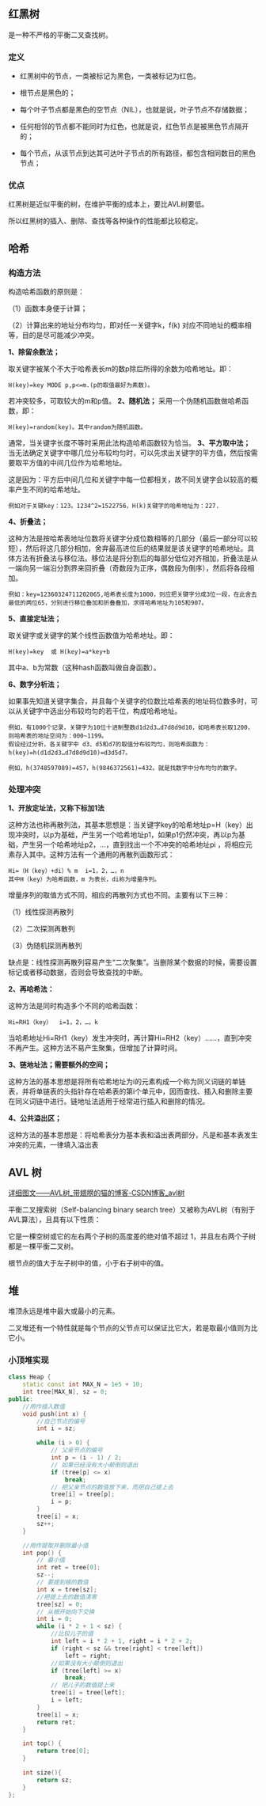 ## 红黑树

是一种不严格的平衡二叉查找树。

### 定义

- 红黑树中的节点，一类被标记为黑色，一类被标记为红色。

- 根节点是黑色的；
- 每个叶子节点都是黑色的空节点（NIL），也就是说，叶子节点不存储数据；
- 任何相邻的节点都不能同时为红色，也就是说，红色节点是被黑色节点隔开的；
- 每个节点，从该节点到达其可达叶子节点的所有路径，都包含相同数目的黑色节点；



### 优点

红黑树是近似平衡的树，在维护平衡的成本上，要比AVL树要低。

所以红黑树的插入、删除、查找等各种操作的性能都比较稳定。



## 哈希

### 构造方法

构造哈希函数的原则是：

（1）函数本身便于计算；

（2）计算出来的地址分布均匀，即对任一关键字k，f(k) 对应不同地址的概率相等，目的是尽可能减少冲突。

**1、除留余数法；**

取关键字被某个不大于哈希表长m的数p除后所得的余数为哈希地址。即：

```
H(key)=key MODE p,p<=m.(p的取值最好为素数)。
```

若冲突较多，可取较大的m和p值。
**2、随机法；**
采用一个伪随机函数做哈希函数，即：

```
H(key)=random(key)。其中random为随机函数。
```

通常，当关键字长度不等时采用此法构造哈希函数较为恰当。
**3、平方取中法；**
当无法确定关键字中哪几位分布较均匀时，可以先求出关键字的平方值，然后按需要取平方值的中间几位作为哈希地址。

这是因为：平方后中间几位和关键字中每一位都相关，故不同关键字会以较高的概率产生不同的哈希地址。

```
例如对于关键key：123。1234^2=1522756，H(k)关键字的哈希地址为：227.
```

**4、折叠法；**

这种方法是按哈希表地址位数将关键字分成位数相等的几部分（最后一部分可以较短），然后将这几部分相加，舍弃最高进位后的结果就是该关键字的哈希地址。具体方法有折叠法与移位法。移位法是将分割后的每部分低位对齐相加，折叠法是从一端向另一端沿分割界来回折叠（奇数段为正序，偶数段为倒序），然后将各段相加。

```
例如：key=12360324711202065,哈希表长度为1000，则应把关键字分成3位一段，在此舍去最低的两位65，分别进行移位叠加和折叠叠加，求得哈希地址为105和907。
```

**5、直接定址法；**

取关键字或关键字的某个线性函数值为哈希地址。即：

```
H(key)=key  或 H(key)=a*key+b
```

其中a、b为常数（这种hash函数叫做自身函数）。

**6、数字分析法；**

如果事先知道关键字集合，并且每个关键字的位数比哈希表的地址码位数多时，可以从关键字中选出分布较均匀的若干位，构成哈希地址。

```
例如，有1000个记录，关键字为10位十进制整数d1d2d3…d7d8d9d10，如哈希表长取1200，则哈希表的地址空间为：000~1199。
假设经过分析，各关键字中 d3、d5和d7的取值分布较均匀，则哈希函数为：h(key)=h(d1d2d3…d7d8d9d10)=d3d5d7。

例如，h(3748597089)=457，h(9846372561)=432。就是找数字中分布均匀的数字。
```

### 处理冲突

**1、开放定址法，又称下标加1法**

这种方法也称再散列法，其基本思想是：当关键字key的哈希地址p=H（key）出现冲突时，以p为基础，产生另一个哈希地址p1，如果p1仍然冲突，再以p为基础，产生另一个哈希地址p2，…，直到找出一个不冲突的哈希地址pi ，将相应元素存入其中。这种方法有一个通用的再散列函数形式：

```
Hi=（H（key）+di）% m  i=1，2，…，n
其中H（key）为哈希函数，m 为表长，di称为增量序列。
```

增量序列的取值方式不同，相应的再散列方式也不同。主要有以下三种：

（1）线性探测再散列

（2）二次探测再散列

（3）伪随机探测再散列

缺点是：线性探测再散列容易产生“二次聚集”。当删除某个数据的时候，需要设置标记或者移动数据，否则会导致查找的中断。

**2、再哈希法：**

这种方法是同时构造多个不同的哈希函数：

```
Hi=RH1（key）  i=1，2，…，k
```

当哈希地址Hi=RH1（key）发生冲突时，再计算Hi=RH2（key）……，直到冲突不再产生。这种方法不易产生聚集，但增加了计算时间。

**3、链地址法；需要额外的空间；**

这种方法的基本思想是将所有哈希地址为i的元素构成一个称为同义词链的单链表，并将单链表的头指针存在哈希表的第i个单元中，因而查找、插入和删除主要在同义词链中进行。链地址法适用于经常进行插入和删除的情况。

**4、公共溢出区；**

这种方法的基本思想是：将哈希表分为基本表和溢出表两部分，凡是和基本表发生冲突的元素，一律填入溢出表



## AVL 树

[详细图文——AVL树_带翅膀的猫的博客-CSDN博客_avl树](https://blog.csdn.net/qq_25343557/article/details/89110319)

平衡二叉搜索树（Self-balancing binary search tree）又被称为AVL树（有别于AVL算法），且具有以下性质：

它是一棵空树或它的左右两个子树的高度差的绝对值不超过 1，并且左右两个子树都是一棵平衡二叉树。

根节点的值大于左子树中的值，小于右子树中的值。



## 堆

堆顶永远是堆中最大或最小的元素。

二叉堆还有一个特性就是每个节点的父节点可以保证比它大，若是取最小值则为比它小。

### 小顶堆实现

```c++
class Heap {
    static const int MAX_N = 1e5 + 10;
    int tree[MAX_N], sz = 0;
public:
    //用作插入数值
    void push(int x) {
        //自己节点的编号
        int i = sz;

        while (i > 0) {
            // 父亲节点的编号
            int p = (i - 1) / 2;
            // 如果已经没有大小颠倒则退出
            if (tree[p] <= x)
                break;
            // 把父亲节点的数值放下来，而把自己提上去
            tree[i] = tree[p];
            i = p;
        }
        tree[i] = x;
        sz++;
    }

    //用作提取并删除最小值
    int pop() {
        // 最小值
        int ret = tree[0];
        sz--;
        // 要提到根的数值
        int x = tree[sz];
        //把提上去的数值清零
        tree[sz] = 0;
        // 从根开始向下交换
        int i = 0;
        while (i * 2 + 1 < sz) {
            //比较儿子的值
            int left = i * 2 + 1, right = i * 2 + 2;
            if (right < sz && tree[right] < tree[left])
                left = right;
            //如果没有大小颠倒则退出
            if (tree[left] >= x)
                break;
            // 把儿子的数值提上来
            tree[i] = tree[left];
            i = left;
        }
        tree[i] = x;
        return ret;
    }

    int top() {
        return tree[0];
    }

    int size(){
        return sz;
    }
};
```